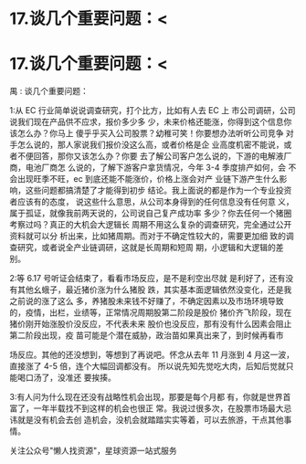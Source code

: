 # 17.谈几个重要问题：<

# 17.谈几个重要问题：<

禺 : 谈几个重要问题：

1:从 EC 行业简单说说调查研究，打个比方，比如有人去 EC 上 市公司调研，公司说我们现在产品供不应求，报价多少多 少，未来价格还能涨，你得到这个信息你该怎么办？你马上 傻乎乎买入公司股票？幼稚可笑！你要想办法听听公司竞争 对手怎么说的，那人家说我们报价没这么高，或者价格是企 业高度机密不能说，或者不便回答，那你又该怎么办？你要 去了解公司客户怎么说的，下游的电解液厂商，电池厂商怎 么说的，了解下游客户拿货情况，今年 3-4 季度排产如何，会 不会出现旺季不旺，ec 到底还能不能涨价，价格上涨会对产 业链下游产生什么影响，这些问题都搞清楚了才能得到初步 结论。我上面说的都是作为一个专业投资者应该有的态度， 说这些什么意思，从公司本身得到的任何信息没有任何意 义，属于孤证，就像我前两天说的，公司说自己复产成功率 多少？你去任何一个猪圈考察过吗？真正的大机会大逻辑长 周期不用这么复杂的调查研究，完全通过公开资料就可以分 析出来，比如猪周期。而对于不确定性较大的，需要更加细 致的调查研究，或者说全产业链调研，这就是长周期和短周 期，小逻辑和大逻辑的差别。

2:等 6.17 号听证会结束了，看看市场反应，是不是利空出尽就 是利好了，还有没有其他幺蛾子，最近猪价涨为什么猪股 跌，其实基本面逻辑依然没变化，还是我之前说的涨了这么 多，养猪股未来钱不好赚了，不确定因素以及市场环境导致 的，疫情，出栏，业绩等，正常情况周期股第二阶段是股价 猪价齐飞阶段，现在猪价刚开始涨股价没反应，不代表未来 股价也没反应，那有没有什么因素会阻止第二阶段出现，疫 苗可能是个潜在威胁，政治苗如果真出来了，到时候再看市

场反应。其他的还没想到，等想到了再说吧。怀念从去年 11 月涨到 4 月这一波，直接涨了 4-5 倍，连个大幅回调都没有。 所以说先知先觉吃大肉，后知后觉就只能喝口汤了，没准还 要挨揍。

3:有人问为什么现在还没有战略性机会出现，那要是每个月都 有，你就是世界首富了，一年半载找不到这样的机会也很正 常。我说过很多次，在股票市场最大忌讳就是没有机会去创 造机会，没机会就踏踏实实等着，可以去旅游，干点其他事 情。

关注公众号"懒人找资源"，星球资源一站式服务